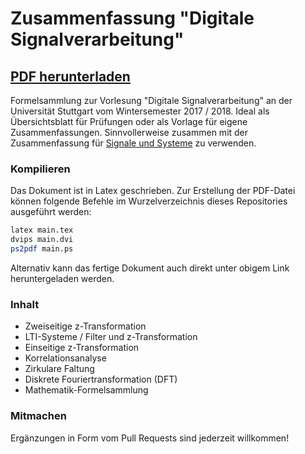 # Zusammenfassung "Digitale Signalverarbeitung"
## [PDF herunterladen](main.pdf)
Formelsammlung zur Vorlesung "Digitale Signalverarbeitung" an der Universität Stuttgart vom Wintersemester 2017 / 2018. Ideal als Übersichtsblatt für Prüfungen oder als Vorlage für eigene Zusammenfassungen. Sinnvollerweise zusammen mit der Zusammenfassung für [Signale und Systeme](https://github.com/eui-spielplatz/susy-zusammenfassung) zu verwenden.

### Kompilieren
Das Dokument ist in Latex geschrieben. Zur Erstellung der PDF-Datei können folgende Befehle im Wurzelverzeichnis dieses Repositories ausgeführt werden:
```bash
latex main.tex
dvips main.dvi
ps2pdf main.ps
```

Alternativ kann das fertige Dokument auch direkt unter obigem Link heruntergeladen werden.

### Inhalt
* Zweiseitige z-Transformation
* LTI-Systeme / Filter und z-Transformation
* Einseitige z-Transformation
* Korrelationsanalyse
* Zirkulare Faltung
* Diskrete Fouriertransformation (DFT)
* Mathematik-Formelsammlung

### Mitmachen
Ergänzungen in Form vom Pull Requests sind jederzeit willkommen!

